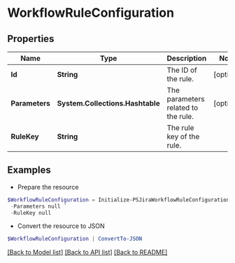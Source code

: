 # WorkflowRuleConfiguration
## Properties

Name | Type | Description | Notes
------------ | ------------- | ------------- | -------------
**Id** | **String** | The ID of the rule. | [optional] 
**Parameters** | **System.Collections.Hashtable** | The parameters related to the rule. | [optional] 
**RuleKey** | **String** | The rule key of the rule. | 

## Examples

- Prepare the resource
```powershell
$WorkflowRuleConfiguration = Initialize-PSJiraWorkflowRuleConfiguration  -Id null `
 -Parameters null `
 -RuleKey null
```

- Convert the resource to JSON
```powershell
$WorkflowRuleConfiguration | ConvertTo-JSON
```

[[Back to Model list]](../README.md#documentation-for-models) [[Back to API list]](../README.md#documentation-for-api-endpoints) [[Back to README]](../README.md)

